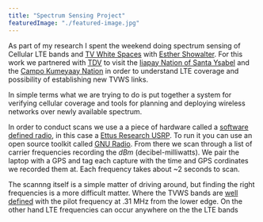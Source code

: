 ```yaml
---
title: "Spectrum Sensing Project"
featuredImage: "./featured-image.jpg"
---
```


As part of my research I spent the weekend doing spectrum sensing of Cellular LTE bands and [TV White Spaces](https://www.fcc.gov/general/white-space) with [Esther Showalter](https://moment.cs.ucsb.edu/people/esther-showalter). For this work we partnered with [TDV](http://tdvnet.com/) to visit the [Iiapay Nation of Santa Ysabel](http://www.iipaynation-nsn.com/) and the [Campo Kumeyaay Nation](http://www.campo-nsn.gov/) in order to understand LTE coverage and possibility of establishing new TVWS links.

In simple terms what we are trying to do is put together a system for verifying cellular coverage and tools for planning and deploying wireless networks over newly available spectrum.

In order to conduct scans we use a a piece of hardware called a [software defined radio](https://en.wikipedia.org/wiki/Software-defined_radio), in this case a [Ettus Research USRP](https://www.ettus.com/product). To run it you can use an open source toolkit called [GNU Radio](https://www.gnuradio.org/). From there we scan through a list of carrier frequencies recording the *dBm* (decibel-milliwatts). We pair the laptop with a GPS and tag each capture with the time and GPS cordinates we recorded them at. Each frequency takes about ~2 seconds to scan.

The scannng itself is a simple matter of driving around, but finding the right frequencies is a more difficult matter. Where the TVWS bands are [well defined](https://en.wikipedia.org/wiki/North_American_television_frequencies) with the pilot frequency at .31 MHz from the lower edge. On the other hand LTE frequencies can occur anywhere on the the LTE bands 